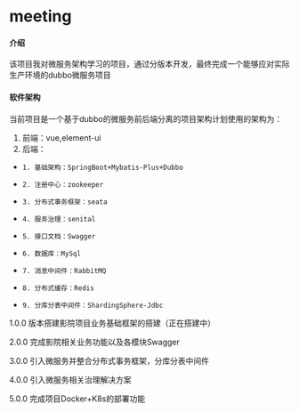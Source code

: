 # meeting

#### 介绍
该项目我对微服务架构学习的项目，通过分版本开发，最终完成一个能够应对实际生产环境的dubbo微服务项目

#### 软件架构
当前项目是一个基于dubbo的微服务前后端分离的项目架构计划使用的架构为：

1. 前端：vue,element-ui
2. 后端：
    
-     1. 基础架构：SpringBoot+Mybatis-Plus+Dubbo
-     2. 注册中心：zookeeper
-     3. 分布式事务框架：seata
-     4. 服务治理：senital
-     5. 接口文档：Swagger
-     6. 数据库：MySql
-     7. 消息中间件：RabbitMQ
-     8. 分布式缓存：Redis
-     9. 分库分表中间件：ShardingSphere-Jdbc




1.0.0 版本搭建影院项目业务基础框架的搭建（正在搭建中）

2.0.0 完成影院相关业务功能以及各模块Swagger

3.0.0 引入微服务并整合分布式事务框架，分库分表中间件

4.0.0 引入微服务相关治理解决方案

5.0.0 完成项目Docker+K8s的部署功能


